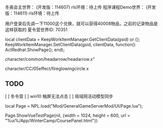 冬奥会主世界：        (开发版：114607)   rls环境：待上传
程序课程Demo世界：     (开发版：114611)  rls环境：待上传

用户登录后先调一下11000这个兑换，就可以获得40008物品，之前的记录物品是这样获取的
夏令营世界ID: 70351

local clientData = KeepWorkItemManager.GetClientData(gsid) or {};
KeepWorkItemManager.SetClientData(gsid, clientData, function()
    ActRedhat.ShowPage();
end);

character/common/headarrow/headarrow.x"

character/CC/05effect/fireglowingcircle.x

## TODO

[ ] 冬令营
[ ] win10 触屏无法点击
[ ] 局域网活动模型同步


local Page = NPL.load("Mod/GeneralGameServerMod/UI/Page.lua");

Page.ShowVueTestPage(nil, {width = 1024, height = 600, url = "%ui%/App/WinterCamp/CoursePanel.html"})